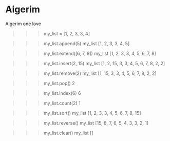 # Aigerim
Aigerim one love
>>> my_list = [1, 2, 3, 3, 4]

>>> my_list.append(5)
>>> my_list
[1, 2, 3, 3, 4, 5]

>>> my_list.extend([6, 7, 8])
>>> my_list
[1, 2, 3, 3, 4, 5, 6, 7, 8]

>>> my_list.insert(2, 15)
>>> my_list
[1, 2, 15, 3, 3, 4, 5, 6, 7, 8, 2, 2]

>>> my_list.remove(2)
>>> my_list
[1, 15, 3, 3, 4, 5, 6, 7, 8, 2, 2]

>>> my_list.pop()
2

>>> my_list.index(6)
6

>>> my_list.count(2)
1

>>> my_list.sort()
>>> my_list
[1, 2, 3, 3, 4, 5, 6, 7, 8, 15]

>>> my_list.reverse()
>>> my_list
[15, 8, 7, 6, 5, 4, 3, 3, 2, 1]

>>> my_list.clear()
>>> my_list
[]
